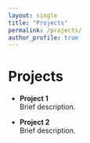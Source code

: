 ```yaml
---
layout: single
title: "Projects"
permalink: /projects/
author_profile: true
---
```


# Projects

- **Project 1**  
  Brief description.

- **Project 2**  
  Brief description.
